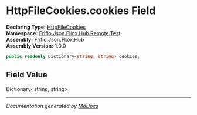 ﻿<!--  
  <auto-generated>   
    The contents of this file were generated by a tool.  
    Changes to this file may be list if the file is regenerated  
  </auto-generated>   
-->

# HttpFileCookies.cookies Field

**Declaring Type:** [HttpFileCookies](../index.md)  
**Namespace:** [Friflo.Json.Fliox.Hub.Remote.Test](../../index.md)  
**Assembly:** Friflo.Json.Fliox.Hub  
**Assembly Version:** 1.0.0

```csharp
public readonly Dictionary<string, string> cookies;
```

## Field Value

Dictionary\<string, string\>

___

*Documentation generated by [MdDocs](https://github.com/ap0llo/mddocs)*
